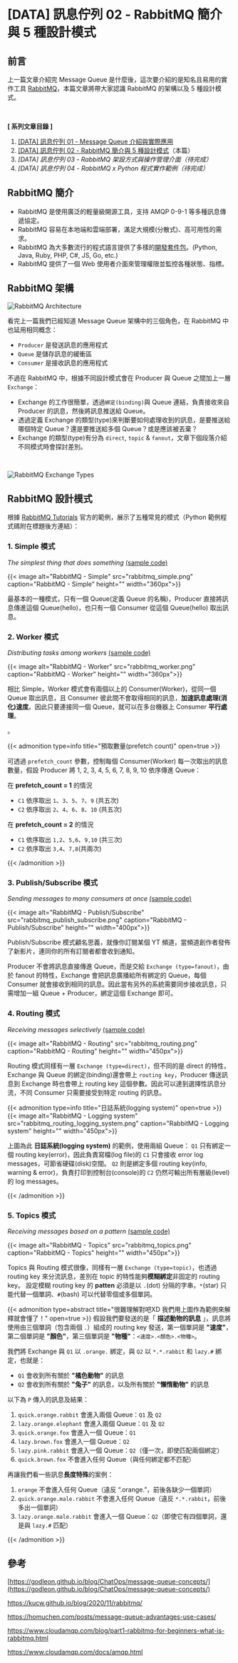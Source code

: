 # [DATA] 訊息佇列 02 - RabbitMQ 簡介與 5 種設計模式

<!--more-->

<!-- # RabbitMQ 介紹 -->

## 前言
上一篇文章介紹完 Message Queue 是什麼後，這次要介紹的是知名且易用的實作工具 [RabbitMQ](https://www.rabbitmq.com/)，本篇文章將帶大家認識 RabbitMQ 的架構以及 5 種設計模式。

<br>

**[ 系列文章目錄 ]**
1. [[DATA] 訊息佇列 01 - Message Queue 介紹與實際應用](/message-queue/)
2. [[DATA] 訊息佇列 02 - RabbitMQ 簡介與 5 種設計模式](/message-queue/)（本篇）
2. *[DATA] 訊息佇列 03 - RabbitMQ 架設方式與操作管理介面（待完成）*
3. *[DATA] 訊息佇列 04 - RabbitMQ x Python 程式實作範例（待完成）*

## RabbitMQ 簡介

- RabbitMQ 是使用廣泛的輕量級開源工具，支持 AMQP 0-9-1 等多種訊息傳遞協定。
- RabbitMQ 容易在本地端和雲端部署，滿足大規模(分散式)、高可用性的需求。
- RabbitMQ 為大多數流行的程式語言提供了多樣的[開發套件包](https://www.rabbitmq.com/devtools.html)。(Python, Java, Ruby, PHP, C#, JS, Go, etc.)
- RabbitMQ 提供了一個 Web 使用者介面來管理權限並監控各種狀態、指標。

## RabbitMQ 架構
![RabbitMQ Architecture](rabbitmq_architecture.png "RabbitMQ Architecture")
    
看完上一篇我們已經知道 Message Queue 架構中的三個角色，在 RabbitMQ 中也延用相同概念：
- `Producer` 是發送訊息的應用程式
- `Queue` 是儲存訊息的緩衝區
- `Consumer` 是接收訊息的應用程式

不過在 RabbitMQ 中，根據不同設計模式會在 Producer 與 Queue 之間加上一層 `Exchange`：

- Exchange 的工作很簡單，透過`綁定(binding)`與 Queue 連結，負責接收來自 Producer 的訊息，然後將訊息推送給 Queue。
- 透過定義 Exchange 的類型(type)來判斷要如何處理收到的訊息，是要推送給哪個特定 Queue？還是要推送給多個 Queue？或是應該被丟棄？
- Exchange 的類型(type)有分為 `direct`, `topic` & `fanout`，文章下個段落介紹不同模式時會探討差別。

<br>

![RabbitMQ Exchange Types](rabbitmq_exchange_types.png "RabbitMQ Exchange Types")

<!-- <br></br> -->
## RabbitMQ 設計模式
根據 [RabbitMQ Tutorials](https://www.rabbitmq.com/getstarted.html) 官方的範例，展示了五種常見的模式（Python 範例程式碼附在標題後方連結）：

### 1. Simple 模式
*The simplest thing that does something* [(sample code)](https://www.rabbitmq.com/tutorials/tutorial-one-python.html)

<!--![Simple](01_python-one-overall.png "Simple")-->
{{< image alt="RabbitMQ - Simple" src="rabbitmq_simple.png" caption="RabbitMQ - Simple" height="" width="360px">}}
    
最基本的一種模式，只有一個 Queue(定義 Queue 的名稱)，Producer 直接將訊息傳進這個 Queue(hello)，也只有一個 Consumer 從這個 Queue(hello) 取出訊息。

### 2. Worker 模式
*Distributing tasks among workers* [(sample code)](https://www.rabbitmq.com/tutorials/tutorial-two-python.html)
    
<!--![Worker](02_python-two.png "Worker")-->
{{< image alt="RabbitMQ - Worker" src="rabbitmq_worker.png" caption="RabbitMQ - Worker" height="" width="360px">}}

相比 Simple，Worker 模式會有兩個以上的 Consumer(Worker)，從同一個 Queue 取出訊息，且 Consumer 彼此間不會取得相同的訊息，**加速訊息處理(消化)速度**。因此只要連接同一個 Queue，就可以在多台機器上 Consumer **平行處理**。

。

{{< admonition type=info title="預取數量(prefetch count)" open=true >}}

可透過 `prefetch_count` 參數，控制每個 Consumer(Worker) 每一次取出的訊息數量，假設 Producer 將  1, 2, 3, 4, 5, 6, 7, 8, 9, 10  依序傳進 Queue：

在 **prefetch_count = 1** 的情況
 - `C1` 依序取出 `1`、`3`、`5`、`7`、`9` (共五次)
 - `C2` 依序取出 `2`、`4`、`6`、`8`、`10` (共五次)

在 **prefetch_count = 2** 的情況
 - `C1` 依序取出 `1,2`、`5,6`、`9,10` (共三次)
 - `C2` 依序取出 `3,4`、`7,8`(共兩次)

 {{< /admonition >}}

### 3. Publish/Subscribe 模式    
*Sending messages to many consumers at once* [(sample code)](https://www.rabbitmq.com/tutorials/tutorial-three-python.html)
    
<!--![Publish/Subscribe](03_python-three.png "Publish/Subscribe")-->
{{< image alt="RabbitMQ - Publish/Subscribe" src="rabbitmq_publish_subscribe.png" caption="RabbitMQ - Publish/Subscribe" height="" width="400px">}}
    
Publish/Subscribe 模式顧名思義，就像你訂閱某個 YT 頻道，當頻道創作者發佈了新影片，連同你的所有訂閱者都會收到通知。

Producer 不會將訊息直接傳進 Queue，而是交給 `Exchange (type=fanout)`，由於 fanout 的特性，Exchange 會把訊息廣播給所有綁定的 Queue，每個 Consumer 就會接收到相同的訊息。因此當有另外的系統需要同步接收訊息，只需增加一組 Queue + Producer，綁定這個 Exchange 即可。

### 4. Routing 模式 
*Receiving messages selectively* [(sample code)](https://www.rabbitmq.com/tutorials/tutorial-four-python.html)
    
<!--![Routing](04_direct-exchange.png "Routing")-->
{{< image alt="RabbitMQ - Routing" src="rabbitmq_routing.png" caption="RabbitMQ - Routing" height="" width="450px">}}
    
Routing 模式同樣有一層 `Exchange (type=direct)`，但不同的是 direct 的特性，Exchange 與 Queue 的綁定(binding)還會帶上 `routing key`，Producer 傳送訊息到 Exchange 時也會帶上 routing key 這個參數。因此可以達到選擇性訊息分流，不同 Consumer 只需要接受到特定 routing 的訊息。
        
{{< admonition type=info title="日誌系統(logging system)" open=true >}}
{{< image alt="RabbitMQ - Logging system" src="rabbitmq_routing_logging_system.png" caption="RabbitMQ - Logging system" height="" width="450px">}}
        
上圖為此 **日誌系統(logging system)** 的範例，使用兩組 Queue：
 `Q1` 只有綁定一個 routing key(error)，因此負責寫檔(log file)的 `C1` 只會接收 error log messages，可節省硬碟(disk)空間。
 `Q2` 則是綁定多個 routing key(info, warning & error)，負責打印到控制台(console)的 `C2` 仍然可輸出所有層級(level)的 log messages。

{{< /admonition >}}

### 5. Topics 模式 
*Receiving messages based on a pattern* [(sample code)](https://www.rabbitmq.com/tutorials/tutorial-five-python.html)
    
<!--![Topics](06_python-five.png "Topics")-->
{{< image alt="RabbitMQ - Topics" src="rabbitmq_topics.png" caption="RabbitMQ - Topics" height="" width="450px">}}
    
Topics 與 Routing 模式很像，同樣有一層 `Exchange (type=topic)`，也透過 routing key 來分流訊息，差別在 topic 的特性能夠**模糊綁定**非固定的 routing key。 設定模糊 routing key 的 **patten** 必須是以 `.`(dot) 分隔的字串，`*`(star) 只能代替一個單詞、`#`(bash) 可以代替零個或多個單詞。


{{< admonition type=abstract title="很難理解對吧XD 我們用上圖作為範例來解釋就會懂了！" open=true >}}
假設我們要發送的是「 **描述動物的訊息** 」，訊息將使用由三個單詞（包含兩個 `.`）組成的 routing key 發送，第一個單詞是 **"速度"**，第二個單詞是 **"顏色"**，第三個單詞是 **"物種"**：`<速度>.<顏色>.<物種>`。

我們將 Exchange 與 `Q1` 以 `.orange.` 綁定，與 `Q2` 以 `*.*.rabbit` 和 `lazy.#` 綁定，也就是：
 - `Q1` 會收到所有關於 **"橘色動物"** 的訊息
 - `Q2` 會收到所有關於 **"兔子"** 的訊息，以及所有關於 **"懶惰動物"** 的訊息

以下為 `P` 傳入的訊息及結果：
1. `quick.orange.rabbit` 會進入兩個 Queue：`Q1` 及 `Q2`
2. `lazy.orange.elephant` 會進入兩個 Queue：`Q1` 及 `Q2`
3. `quick.orange.fox` 會進入一個 Queue：`Q1`
4. `lazy.brown.fox` 會進入一個 Queue：`Q2`
5. `lazy.pink.rabbit` 會進入一個 Queue：`Q2`（僅一次，即使匹配兩個綁定）
6. `quick.brown.fox` 不會進入任何 Queue（與任何綁定都不匹配）

再讓我們看一些訊息**長度特殊**的案例：
1. `orange` 不會進入任何 Queue（違反 “.orange.”，前後各缺少一個單詞）
2. `quick.orange.male.rabbit` 不會進入任何 Queue（違反 `*.*.rabbit`，前後多出一個單詞） 
3. `lazy.orange.male.rabbit` 會進入一個 Queue：`Q2`（即使它有四個單詞，還是與 `lazy.#` 匹配）

{{< /admonition >}}

## 參考
[https://godleon.github.io/blog/ChatOps/message-queue-concepts/](https://godleon.github.io/blog/ChatOps/message-queue-concepts/)

https://kucw.github.io/blog/2020/11/rabbitmq/

https://homuchen.com/posts/message-queue-advantages-use-cases/

https://www.cloudamqp.com/blog/part1-rabbitmq-for-beginners-what-is-rabbitmq.html

https://www.cloudamqp.com/docs/amqp.html

